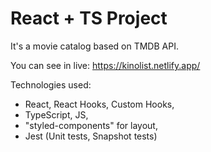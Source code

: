 # React + TS Project
It's a movie catalog based on TMDB API.

You can see in live: https://kinolist.netlify.app/

Technologies used: 
- React, React Hooks, Custom Hooks, 
- TypeScript, JS,
- "styled-components" for layout,
- Jest (Unit tests, Snapshot tests)
